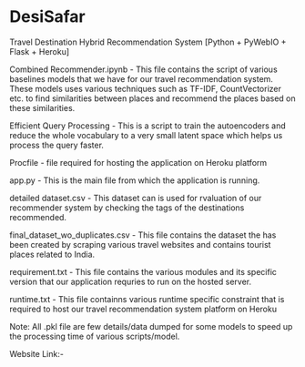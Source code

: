 # DesiSafar

Travel Destination  Hybrid Recommendation System [Python + PyWebIO + Flask + Heroku]

Combined Recommender.ipynb - This file contains the script of various baselines models that we have for our travel recommendation system. These models uses various techniques such as TF-IDF, CountVectorizer etc. to find similarities between places and recommend the places based on these similarities.

Efficient Query Processing - This is a script to train the autoencoders and reduce the whole vocabulary to a very small latent space which helps us process the query faster.

Procfile - file required for hosting the application on Heroku platform

app.py - This is the main file from which the application is running.

detailed dataset.csv - This dataset can is used for rvaluation of our recommender system by checking the tags of the destinations recommended.

final_dataset_wo_duplicates.csv - This file contains the dataset the has been created by scraping various travel websites and contains tourist places related to India.

requirement.txt - This file contains the various modules and its specific version that our application requries to run on the hosted server.

runtime.txt - This file containns various runtime specific constraint that is required to host our travel recommendation system platform on Heroku

Note: All .pkl file are few details/data dumped for some models to speed up the processing time of various scripts/model.

Website Link:- 
